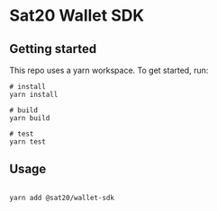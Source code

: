 # Sat20 Wallet SDK

## Getting started

This repo uses a yarn workspace. To get started, run:

```shell
# install
yarn install

# build
yarn build

# test
yarn test
```

## Usage

```shell

yarn add @sat20/wallet-sdk

```

